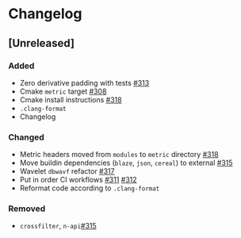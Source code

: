 # Changelog

## [Unreleased]

### Added
- Zero derivative padding with tests [#313](https://github.com/panda-official/metric/pull/313)
- Cmake `metric` target [#308](https://github.com/panda-official/metric/pull/308)
- Cmake install instructions [#318](https://github.com/panda-official/metric/pull/318)
- `.clang-format`
- Changelog

### Changed
- Metric headers moved from `modules` to `metric` directory [#318](https://github.com/panda-official/metric/pull/318)
- Move buildin dependencies (`blaze`, `json`, `cereal`) to external [#315](https://github.com/panda-official/metric/pull/315)
- Wavelet `dbwavf` refactor [#317](https://github.com/panda-official/metric/pull/317)
- Put in order CI workflows [#311](https://github.com/panda-official/metric/pull/311)
  [#312](https://github.com/panda-official/metric/pull/312)
- Reformat code according to `.clang-format`

### Removed
- `crossfilter`, `n-api`[#315](https://github.com/panda-official/metric/pull/315)